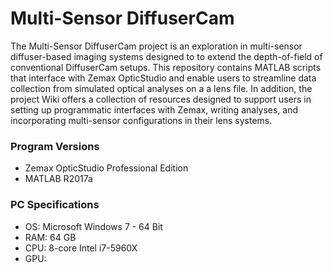 # Multi-Sensor DiffuserCam
The Multi-Sensor DiffuserCam project is an exploration in multi-sensor diffuser-based imaging systems designed to to extend the depth-of-field of conventional DiffuserCam setups. This repository contains MATLAB scripts that interface with Zemax OpticStudio and enable users to streamline data collection from simulated optical analyses on a a lens file. In addition, the project Wiki offers a collection of resources designed to support users in setting up programmatic interfaces with Zemax, writing analyses, and incorporating multi-sensor configurations in their lens systems. 

### Program Versions
- Zemax OpticStudio Professional Edition 
- MATLAB R2017a

### PC Specifications
- OS: Microsoft Windows 7 - 64 Bit
- RAM: 64 GB
- CPU: 8-core Intel i7-5960X
- GPU: 
